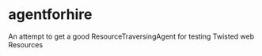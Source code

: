 agentforhire
============

An attempt to get a good ResourceTraversingAgent for testing Twisted web Resources